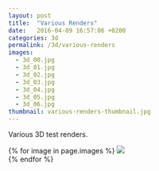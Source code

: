 ```yaml
---
layout: post
title:  "Various Renders"
date:   2016-04-09 16:57:06 +0200
categories: 3d
permalink: /3d/various-renders
images:
  - 3d_00.jpg
  - 3d_01.jpg
  - 3d_02.jpg
  - 3d_03.jpg
  - 3d_04.jpg
  - 3d_05.jpg
  - 3d_06.jpg
thumbnail: various-renders-thumbnail.jpg
---
```

Various 3D test renders.
<br />

{% for image in page.images %}
  <img rel="nofollow" class="image-full" src="/assets/3d/various-renders/{{ image }}"/>
  <br />
{% endfor %}
